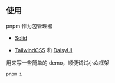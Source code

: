 ## 使用

pnpm 作为包管理器

* [Solid](https://solidjs.com)

* [TailwindCSS](https://tailwindcss.com) 和 [DaisyUI](https://daisyui.com/)

用来写一些简单的 demo，顺便试试小众框架

```bash
pnpm i
```



